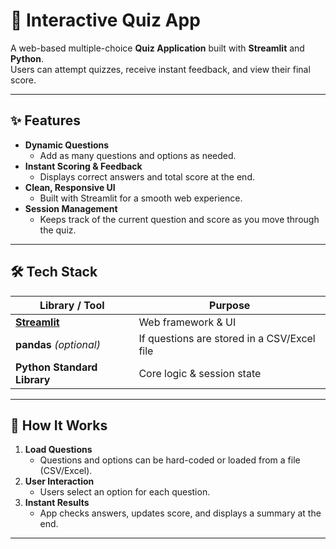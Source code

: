 # 🧩 Interactive Quiz App

A web-based multiple-choice **Quiz Application** built with **Streamlit** and **Python**.  
Users can attempt quizzes, receive instant feedback, and view their final score.

---

## ✨ Features
- **Dynamic Questions**  
  - Add as many questions and options as needed.
- **Instant Scoring & Feedback**  
  - Displays correct answers and total score at the end.
- **Clean, Responsive UI**  
  - Built with Streamlit for a smooth web experience.
- **Session Management**  
  - Keeps track of the current question and score as you move through the quiz.

---

## 🛠️ Tech Stack
| Library / Tool | Purpose |
|----------------|--------|
| **[Streamlit](https://streamlit.io/)** | Web framework & UI |
| **pandas** *(optional)* | If questions are stored in a CSV/Excel file |
| **Python Standard Library** | Core logic & session state |

---

## 🚀 How It Works
1. **Load Questions**  
   - Questions and options can be hard-coded or loaded from a file (CSV/Excel).
2. **User Interaction**  
   - Users select an option for each question.
3. **Instant Results**  
   - App checks answers, updates score, and displays a summary at the end.

---
